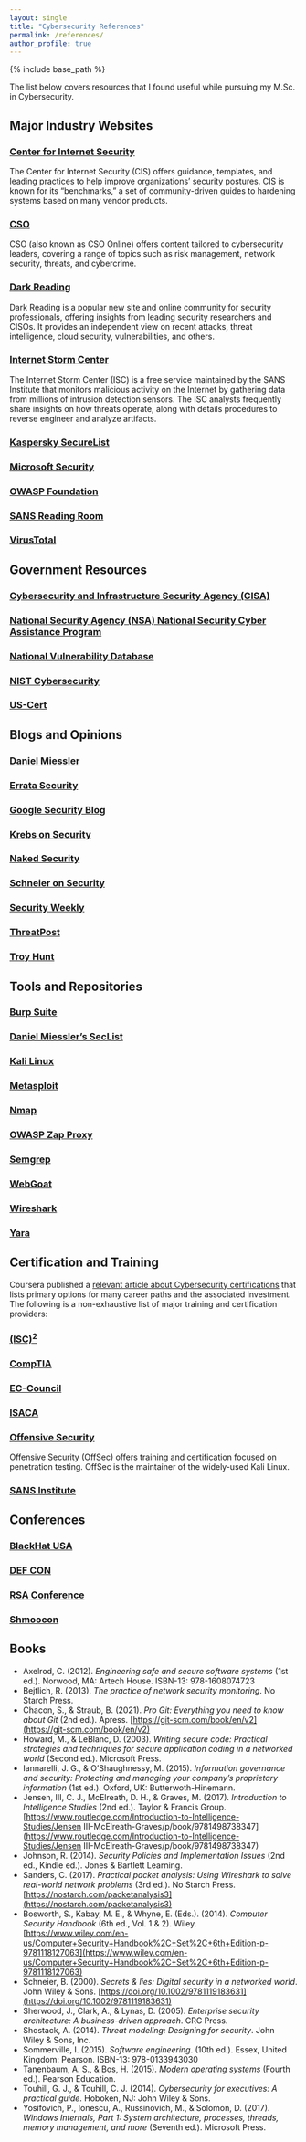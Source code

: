 ```yaml
---
layout: single
title: "Cybersecurity References"
permalink: /references/
author_profile: true
---
```


{% include base_path %}

The list below covers resources that I found useful while pursuing my M.Sc. in Cybersecurity.

## Major Industry Websites
### [Center for Internet Security](https://www.cisecurity.org/cis-benchmarks/)
The Center for Internet Security (CIS) offers guidance, templates, and leading practices to help improve organizations’ security postures. CIS is known for its “benchmarks,” a set of community-driven guides to hardening systems based on many vendor products.

### [CSO](https://www.csoonline.com/)
CSO (also known as CSO Online) offers content tailored to cybersecurity leaders, covering a range of topics such as risk management, network security, threats, and cybercrime.

### [Dark Reading](https://www.darkreading.com/)
Dark Reading is a popular new site and online community for security professionals, offering insights from leading security researchers and CISOs. It provides an independent view on recent attacks, threat intelligence, cloud security, vulnerabilities, and others.

### [Internet Storm Center](https://isc.sans.edu/)
The Internet Storm Center (ISC) is a free service maintained by the SANS Institute that monitors malicious activity on the Internet by gathering data from millions of intrusion detection sensors. The ISC analysts frequently share insights on how threats operate, along with details procedures to reverse engineer and analyze artifacts.

### [Kaspersky SecureList](https://securelist.com/)
### [Microsoft Security](https://www.microsoft.com/security/blog/product/windows/)
### [OWASP Foundation](https://owasp.org/)
### [SANS Reading Room](https://www.sans.org/white-papers/)
### [VirusTotal](https://www.virustotal.com/gui/home/upload)


## Government Resources
### [Cybersecurity and Infrastructure Security Agency (CISA)](https://www.cisa.gov/)
### [National Security Agency (NSA) National Security Cyber Assistance Program](https://www.nsa.gov/about/contact-us/National-Security-Cyber-Assistance-Program-NSCAP/)
### [National Vulnerability Database](https://nvd.nist.gov/)
### [NIST Cybersecurity](https://www.nist.gov/cybersecurity)
### [US-Cert](https://www.cisa.gov/uscert/)


## Blogs and Opinions
### [Daniel Miessler](https://danielmiessler.com/)
### [Errata Security](https://blog.erratasec.com/)
### [Google Security Blog](https://security.googleblog.com/)
### [Krebs on Security](https://krebsonsecurity.com/)
### [Naked Security](https://nakedsecurity.sophos.com/)
### [Schneier on Security](https://www.schneier.com/)
### [Security Weekly](https://securityweekly.com/)
### [ThreatPost](https://threatpost.com/)
### [Troy Hunt](https://www.troyhunt.com/)



## Tools and Repositories
### [Burp Suite](https://portswigger.net/burp)
### [Daniel Miessler’s SecList](https://github.com/danielmiessler/SecLists)
### [Kali Linux](https://www.kali.org/)
### [Metasploit](https://www.metasploit.com/)
### [Nmap](https://nmap.org/)
### [OWASP Zap Proxy](https://www.zaproxy.org/)
### [Semgrep](https://semgrep.dev/)
### [WebGoat](https://owasp.org/www-project-webgoat/)
### [Wireshark](https://www.wireshark.org/)
### [Yara](https://virustotal.github.io/yara/)


## Certification and Training
Coursera published a [relevant article about Cybersecurity certifications](https://www.coursera.org/articles/popular-cybersecurity-certifications) that lists primary options for many career paths and the associated investment. The following is a non-exhaustive list of major training and certification providers:

### [(ISC)<sup>2</sup>](https://www.isc2.org)
### [CompTIA](https://www.comptia.org)
### [EC-Council](https://www.eccouncil.org/)
### [ISACA](https://www.isaca.org)

### [Offensive Security](https://www.offensive-security.com/)
Offensive Security (OffSec) offers training and certification focused on penetration testing. OffSec is the maintainer of the widely-used Kali Linux.

### [SANS Institute](https://www.sans.org)


## Conferences

### [BlackHat USA](https://www.blackhat.com/)

### [DEF CON](https://defcon.org/)

### [RSA Conference](https://www.rsaconference.com/en)

### [Shmoocon](https://www.shmoocon.org/)
###

## Books
* Axelrod, C. (2012). _Engineering safe and secure software systems_ (1st ed.). Norwood, MA: Artech House. ISBN-13: 978-1608074723
* Bejtlich, R. (2013). _The practice of network security monitoring_. No Starch Press.
* Chacon, S., & Straub, B. (2021). _Pro Git: Everything you need to know about Git_ (2nd ed.). Apress. [https://git-scm.com/book/en/v2](https://git-scm.com/book/en/v2)
* Howard, M., & LeBlanc, D. (2003). _Writing secure code: Practical strategies and techniques for secure application coding in a networked world_ (Second ed.). Microsoft Press.
* Iannarelli, J. G., & O’Shaughnessy, M. (2015). _Information governance and security: Protecting and managing your company’s proprietary information_ (1st ed.). Oxford, UK: Butterwoth-Hinemann.
* Jensen, III, C. J., McElreath, D. H., & Graves, M. (2017). _Introduction to Intelligence Studies_ (2nd ed.). Taylor & Francis Group. [https://www.routledge.com/Introduction-to-Intelligence-Studies/Jensen III-McElreath-Graves/p/book/9781498738347](https://www.routledge.com/Introduction-to-Intelligence-Studies/Jensen III-McElreath-Graves/p/book/9781498738347)
* Johnson, R. (2014). _Security Policies and Implementation Issues_ (2nd ed., Kindle ed.). Jones & Bartlett Learning.
* Sanders, C. (2017). _Practical packet analysis: Using Wireshark to solve real-world network problems_ (3rd ed.). No Starch Press. [https://nostarch.com/packetanalysis3](https://nostarch.com/packetanalysis3)
* Bosworth, S., Kabay, M. E., & Whyne, E. (Eds.). (2014). _Computer Security Handbook_ (6th ed., Vol. 1 & 2). Wiley. [https://www.wiley.com/en-us/Computer+Security+Handbook%2C+Set%2C+6th+Edition-p-9781118127063](https://www.wiley.com/en-us/Computer+Security+Handbook%2C+Set%2C+6th+Edition-p-9781118127063)
* Schneier, B. (2000). _Secrets & lies: Digital security in a networked world_. John Wiley & Sons. [https://doi.org/10.1002/9781119183631](https://doi.org/10.1002/9781119183631)
* Sherwood, J., Clark, A., & Lynas, D. (2005). _Enterprise security architecture: A business-driven approach_. CRC Press.
* Shostack, A. (2014). _Threat modeling: Designing for security_. John Wiley & Sons, Inc.
* Sommerville, I. (2015). _Software engineering_. (10th ed.). Essex, United Kingdom: Pearson. ISBN-13: 978-0133943030
* Tanenbaum, A. S., & Bos, H. (2015). _Modern operating systems_ (Fourth ed.). Pearson Education.
* Touhill, G. J., & Touhill, C. J. (2014). _Cybersecurity for executives: A practical guide_. Hoboken, NJ: John Wiley & Sons.
* Yosifovich, P., Ionescu, A., Russinovich, M., & Solomon, D. (2017). _Windows Internals, Part 1: System architecture, processes, threads, memory management, and more_ (Seventh ed.). Microsoft Press.
